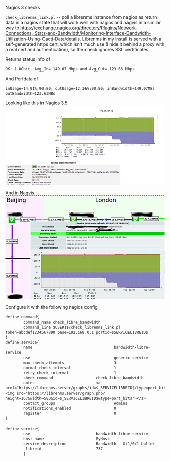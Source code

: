Nagios 3 checks


`check_librenms_link.pl` -- poll a librenms instance from nagios as return data in a nagios state that will work well with nagios and nagvis in a similar way to https://exchange.nagios.org/directory/Plugins/Network-Connections,-Stats-and-Bandwidth/Monitoring-Interface-Bandwidth-Utilization-Using-Cacti-Data/details. Librenms in my install is served with a self-generated https cert, which isn't much use (I hide it behind a proxy with a real cert and authentication), so the check ignores SSL certificates


Returns status info of
```
OK: 1.0Gbit. Avg_In= 149.07 Mbps and Avg_Out= 123.63 Mbps
```

And Perfdata of
```
inUsage=14.91%;90;80; outUsage=12.36%;90;80; inBandwidth=149.07MBs outBandwidth=123.63MBs
```

Looking like this in Nagios 3.5
![nagios screenshot](nag01.png)

And in Nagvis
![nagios screenshot](nag02.png)


Configure it with the following nagios config

```
define command{
        command_name check_libre_bandwidth
        command_line $USER1$/check_librenms_link.pl token=abcdef1234567890 base=192.168.0.1 portid=$SERVICELIBREID$
}
define service{
        name                                    bandwidth-libre-service
        use                                     generic-service
        max_check_attempts                      3
        normal_check_interval                   1
        retry_check_interval                    1
        check_command                   check_libre_bandwidth
        notes                           <a href="https://librenms.server/graphs/id=$_SERVICELIBREID$/type=port_bits"><img src="https://librenms.server/graph.php?height=167&width=580&id=$_SERVICELIBREID$&type=port_bits"></a>
        contact_groups                          Admins
        notifications_enabled                   0
        register                                0                       
}

define service{
        use                             bandwidth-libre-service               
        host_name                       MyHost
        service_description             Bandwidth - Gi1/0/1 Uplink        
        _libreid                        737
        }
```


